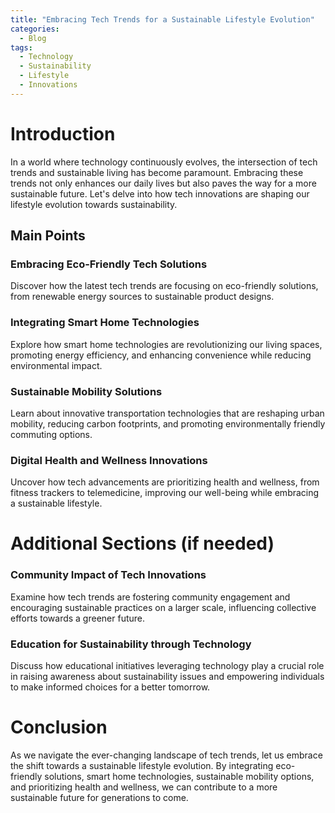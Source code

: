 ```yaml
---
title: "Embracing Tech Trends for a Sustainable Lifestyle Evolution"
categories:
  - Blog
tags:
  - Technology
  - Sustainability
  - Lifestyle
  - Innovations
---
```


# Introduction
In a world where technology continuously evolves, the intersection of tech trends and sustainable living has become paramount. Embracing these trends not only enhances our daily lives but also paves the way for a more sustainable future. Let's delve into how tech innovations are shaping our lifestyle evolution towards sustainability.

## Main Points
### Embracing Eco-Friendly Tech Solutions
Discover how the latest tech trends are focusing on eco-friendly solutions, from renewable energy sources to sustainable product designs.

### Integrating Smart Home Technologies
Explore how smart home technologies are revolutionizing our living spaces, promoting energy efficiency, and enhancing convenience while reducing environmental impact.

### Sustainable Mobility Solutions
Learn about innovative transportation technologies that are reshaping urban mobility, reducing carbon footprints, and promoting environmentally friendly commuting options.

### Digital Health and Wellness Innovations
Uncover how tech advancements are prioritizing health and wellness, from fitness trackers to telemedicine, improving our well-being while embracing a sustainable lifestyle.

# Additional Sections (if needed)
### Community Impact of Tech Innovations
Examine how tech trends are fostering community engagement and encouraging sustainable practices on a larger scale, influencing collective efforts towards a greener future.

### Education for Sustainability through Technology
Discuss how educational initiatives leveraging technology play a crucial role in raising awareness about sustainability issues and empowering individuals to make informed choices for a better tomorrow.

# Conclusion
As we navigate the ever-changing landscape of tech trends, let us embrace the shift towards a sustainable lifestyle evolution. By integrating eco-friendly solutions, smart home technologies, sustainable mobility options, and prioritizing health and wellness, we can contribute to a more sustainable future for generations to come.